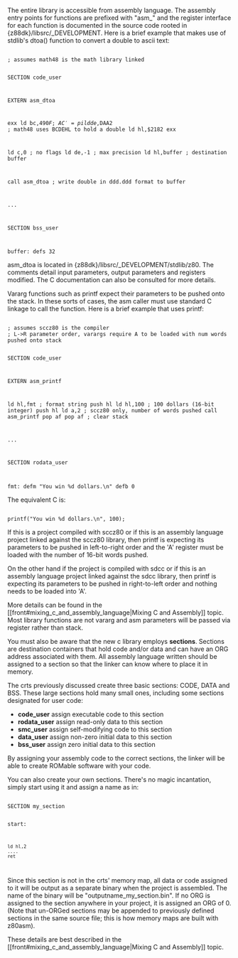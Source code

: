 The entire library is accessible from assembly language.  The assembly entry points for functions are prefixed with "asm_" and the register interface for each function is documented in the source code rooted in {z88dk}/libsrc/_DEVELOPMENT.  Here is a brief example that makes use of stdlib's dtoa() function to convert a double to ascii text:

<code>
; assumes math48 is the math library linked

SECTION code_user

EXTERN asm_dtoa

exx
ld bc,$490F      ; AC' = pi
ld de,$DAA2      ; math48 uses BCDEHL to hold a double
ld hl,$2182
exx

ld c,0           ; no flags
ld de,-1         ; max precision
ld hl,buffer     ; destination buffer

call asm_dtoa    ; write double in ddd.ddd format to buffer

...

SECTION bss_user

buffer:   defs 32
</code>

asm_dtoa is located in {z88dk}/libsrc/_DEVELOPMENT/stdlib/z80.  The comments detail input parameters, output parameters and registers modified.  The C documentation can also be consulted for more details.

Vararg functions such as printf expect their parameters to be pushed onto the stack.  In these sorts of cases, the asm caller must use standard C linkage to call the function.  Here is a brief example that uses printf:

<code>
; assumes sccz80 is the compiler
; L->R parameter order, varargs require A to be loaded with num words pushed onto stack

SECTION code_user

EXTERN asm_printf

ld hl,fmt       ; format string
push hl
ld hl,100       ; 100 dollars (16-bit integer)
push hl
ld a,2          ; sccz80 only, number of words pushed
call asm_printf
pop af
pop af          ; clear stack

...

SECTION rodata_user

fmt:  defm "You win %d dollars.\n"
      defb 0
</code>

The equivalent C is:

<code c>
printf("You win %d dollars.\n", 100);
</code>

If this is a project compiled with sccz80 or if this is an assembly language project linked against the sccz80 library, then printf is expecting its parameters to be pushed in left-to-right order and the 'A' register must be loaded with the number of 16-bit words pushed.

On the other hand if the project is compiled with sdcc or if this is an assembly language project linked against the sdcc library, then printf is expecting its parameters to be pushed in right-to-left order and nothing needs to be loaded into 'A'.

More details can be found in the [[front#mixing_c_and_assembly_language|Mixing C and Assembly]] topic.  Most library functions are not vararg and asm parameters will be passed via register rather than stack.

You must also be aware that the new c library employs **sections**.  Sections are destination containers that hold code and/or data and can have an ORG address associated with them.  All assembly language written should be assigned to a section so that the linker can know where to place it in memory.

The crts previously discussed create three basic sections: CODE, DATA and BSS.  These large sections hold many small ones, including some sections designated for user code:

  * **code_user**  assign executable code to this section
  * **rodata_user**  assign read-only data to this section
  * **smc_user**  assign self-modifying code to this section
  * **data_user**  assign non-zero initial data to this section
  * **bss_user**  assign zero initial data to this section

By assigning your assembly code to the correct sections, the linker will be able to create ROMable software with your code.

You can also create your own sections.  There's no magic incantation, simply start using it and assign a name as in:

<code>
SECTION my_section

start:

    ld hl,2
    ....
    ret
</code>

Since this section is not in the crts' memory map, all data or code assigned to it will be output as a separate binary when the project is assembled.  The name of the binary will be "outputname_my_section.bin".  If no ORG is assigned to the section anywhere in your project, it is assigned an ORG of 0.  (Note that un-ORGed sections may be appended to previously defined sections in the same source file; this is how memory maps are built with z80asm).

These details are best described in the [[front#mixing_c_and_assembly_language|Mixing C and Assembly]] topic.